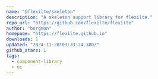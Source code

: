 ```yaml
---
name: "@flexilte/skeleton"
description: "A skeleton support library for flexilte."
repo_url: "https://github.com/flexilte/flexilte"
author: "borgmon"
homepage: "https://flexilte.github.io"
downloads: 1
updated: "2024-11-20T03:33:24.380Z"
github_stars: 1
tags: 
  - component-library
  - ui
---
```

